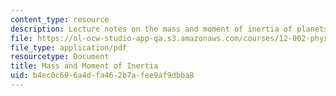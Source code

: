 ```yaml
---
content_type: resource
description: Lecture notes on the mass and moment of inertia of planets.
file: https://ol-ocw-studio-app-qa.s3.amazonaws.com/courses/12-002-physics-and-chemistry-of-the-terrestrial-planets-fall-2008/b4ec0c696a4dfa462b7afee9af9dbba8_MIT12_002f08_Lec08.pdf
file_type: application/pdf
resourcetype: Document
title: Mass and Moment of Inertia
uid: b4ec0c69-6a4d-fa46-2b7a-fee9af9dbba8
---
```

